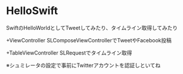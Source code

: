 HelloSwift
==========

SwiftのHelloWorldとしてTweetしてみたり、タイムライン取得してみたり

+ViewController
SLComposeViewControllerでTweetやFacebook投稿

+TableViewController
SLRequestでタイムライン取得

※シュミレータの設定で事前にTwitterアカウントを認証しといてね
